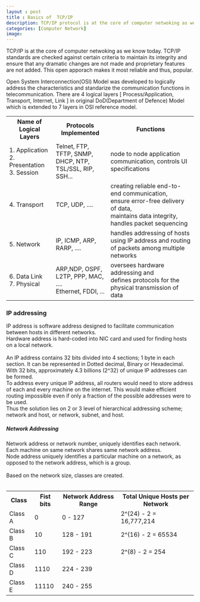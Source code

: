 ```yaml
---
layout : post
title : Basics of  TCP/IP 
description: TCP/IP protocol is at the core of computer netwoking as we know today. IP addressinng, Network Addressing, Classful Network Addressing, Special Purpose Network Addresses, Private IP address, Unicast Address, BroadCast Address, MulticastAddress, Layer 2 BroadCasts, Layer 3 Broadcasts
categories: [Computer Network]
image:
---
```

TCP/IP is at the core of computer netwoking as we know today. TCP/IP standards are checked against certain criteria to maintain its integrity and ensure that any dramatic changes are not made and proprietary features are not added. This open apporach makes it most reliable and thus, popular.<br>
<!--continue-->
<p>
Open System Interconnection(OSI) Model was developed to logically address the characteristics and standarize the communication functions in telecommunication.
There are 4 logical layers [ Process/Application, Transport, Internet, Link ] in original DoD(Department of Defence) Model which is extended to 7 layers in OSI reference model. 


<table>
<tr><th>Name of Logical Layers</th><th>Protocols Implemented</th><th>Functions</th></tr>
<tr><td>1.  Application<br>
2. Presentation<br>
3.  Session</td>
<td>Telnet, FTP, TFTP, SNMP,<br> DHCP, NTP, TSL/SSL, RIP, SSH...</td>
<td>node to node application communication, controls UI specifications</td>
</tr>
 
 <tr>
 <td>4. Transport</td>
 <td>TCP, UDP, ....</td>
 <td>creating reliable end-to-end communication,<br> ensure error-free delivery of data,<br>maintains data integrity, handles packet sequencing</td>
 </tr>

 <tr>
 <td>5. Network</td>
 <td>IP, ICMP, ARP, RARP, ....</td>
 <td>handles addressing of hosts using IP address and  routing of packets among multiple networks</td>
 </tr>
 <tr>
 <td>6.  Data Link<br>
 7. Physical </td>
 <td>ARP,NDP, OSPF, L2TP, PPP, MAC, ....<br>
 Ethernet, FDDI, ...</td>
 <td>oversees hardware addressing and <br>defines protocols for the physical transmission of data</td>
 </tr>
 </table>
</p>
 <h3>IP addressing </h3>
 <p>IP address is software address designed to facilitate communication between hosts in different networks. <br>
 Hardware address is hard-coded into NIC card and used for finding hosts on a local network.
 <br><br>
  An IP address contains 32 bits divided into 4 sections; 1 byte in each section. It can be represented in Dotted decimal, Binary or Hexadecimal. <br>
 With 32 bits, approximately 4.3 billions (2^32) of unique IP addresses can be formed. 
 <br>
 To address every unique IP address, all routers would need to store address of each and every machine on the internet. This would make efficient routing impossible even if only a fraction of the possible addresses were to be used.<br>
 Thus the solution lies on 2 or 3 level of hierarchical addressing scheme; network and host, or network, subnet, and host. 
 

 <h5>Network Addressing</h5>
 Network address or network number, uniquely identifies each network. Each machine on same network shares same network address.<br>
 Node address uniquely identifies a particular machine on a network, as opposed to the network address, which is a group.<br> <br>
 Based on the network size, classes are created.<br><br>
 
 <table>
 <th>Class </th><th>Fist bits </th><th>Network Address Range</th><th>Total Unique Hosts per Network</th>
<tr><td>Class A </td><td> 0 </td><td> 0 - 127 </td><td>2^(24) - 2 = 16,777,214</td></tr>
<tr><td>Class B </td><td> 10 </td><td> 128 - 191 </td><td>2^(16) - 2 = 65534</td></tr>
<tr><td>Class C </td><td> 110 </td><td> 192 - 223 </td><td>2^(8) - 2 = 254</td></tr>
<tr><td>Class D </td><td> 1110 </td><td> 224 - 239</td></tr>
<tr><td>Class E </td><td> 11110 </td><td> 240 - 255 </td></tr>
</table>

</p>
